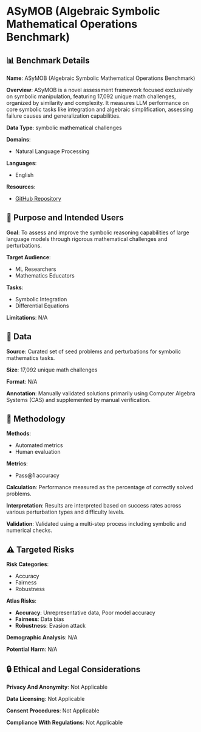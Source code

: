 # ASyMOB (Algebraic Symbolic Mathematical Operations Benchmark)

## 📊 Benchmark Details

**Name**: ASyMOB (Algebraic Symbolic Mathematical Operations Benchmark)

**Overview**: ASyMOB is a novel assessment framework focused exclusively on symbolic manipulation, featuring 17,092 unique math challenges, organized by similarity and complexity. It measures LLM performance on core symbolic tasks like integration and algebraic simplification, assessing failure causes and generalization capabilities.

**Data Type**: symbolic mathematical challenges

**Domains**:
- Natural Language Processing

**Languages**:
- English

**Resources**:
- [GitHub Repository](https://github.com/RamanujanMachine/ASyMOB)

## 🎯 Purpose and Intended Users

**Goal**: To assess and improve the symbolic reasoning capabilities of large language models through rigorous mathematical challenges and perturbations.

**Target Audience**:
- ML Researchers
- Mathematics Educators

**Tasks**:
- Symbolic Integration
- Differential Equations

**Limitations**: N/A

## 💾 Data

**Source**: Curated set of seed problems and perturbations for symbolic mathematics tasks.

**Size**: 17,092 unique math challenges

**Format**: N/A

**Annotation**: Manually validated solutions primarily using Computer Algebra Systems (CAS) and supplemented by manual verification.

## 🔬 Methodology

**Methods**:
- Automated metrics
- Human evaluation

**Metrics**:
- Pass@1 accuracy

**Calculation**: Performance measured as the percentage of correctly solved problems.

**Interpretation**: Results are interpreted based on success rates across various perturbation types and difficulty levels.

**Validation**: Validated using a multi-step process including symbolic and numerical checks.

## ⚠️ Targeted Risks

**Risk Categories**:
- Accuracy
- Fairness
- Robustness

**Atlas Risks**:
- **Accuracy**: Unrepresentative data, Poor model accuracy
- **Fairness**: Data bias
- **Robustness**: Evasion attack

**Demographic Analysis**: N/A

**Potential Harm**: N/A

## 🔒 Ethical and Legal Considerations

**Privacy And Anonymity**: Not Applicable

**Data Licensing**: Not Applicable

**Consent Procedures**: Not Applicable

**Compliance With Regulations**: Not Applicable
